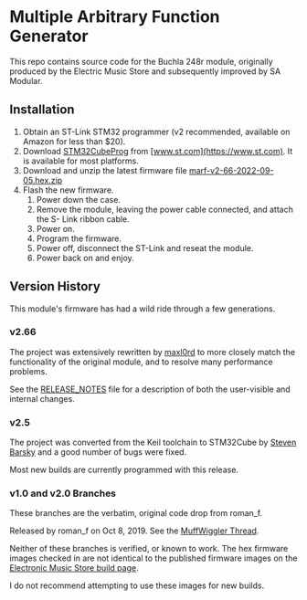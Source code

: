 # Multiple Arbitrary Function Generator

This repo contains source code for the Buchla 248r module, originally produced 
by the Electric Music Store and subsequently improved by SA Modular.


## Installation

1.  Obtain an ST-Link STM32 programmer (v2 recommended, available on Amazon for less than $20).
2.  Download [STM32CubeProg](https://www.st.com/en/development-tools/stm32cubeprog.html) from [www.st.com](https://www.st.com).
    It is available for most platforms.
3.  Download and unzip the latest firmware file [marf-v2-66-2022-09-05.hex.zip](https://github.com/wir35/marf/releases/download/marf-v2.66-2022-09-05/marf-v2-66-2022-09-05.hex.zip)
4.  Flash the new firmware.
    1.  Power down the case.
    2.  Remove the module, leaving the power cable connected, and attach the S- Link ribbon cable.
    3.  Power on.
    4.  Program the firmware.
    5.  Power off, disconnect the ST-Link and reseat the module.
    6.  Power back on and enjoy.


## Version History

This module's firmware has had a wild ride through a few generations.

### v2.66

The project was extensively rewritten by [maxl0rd](https://github.com/maxl0rd)
to more closely match the functionality of the original module,
and to resolve many performance problems.

See the [RELEASE_NOTES](https://github.com/wir35/marf/blob/v2.66/RELEASE_NOTES.txt) 
file for a description of both the user-visible and internal changes.

### v2.5

The project was converted from the Keil toolchain to STM32Cube by 
[Steven Barsky](https://github.com/stevenbarsky) and a good number of bugs were fixed.

Most new builds are currently programmed with this release.

### v1.0 and v2.0 Branches

These branches are the verbatim, original code drop from roman_f.

Released by roman_f on Oct 8, 2019.
See the [MuffWiggler Thread](https://www.muffwiggler.com/forum/viewtopic.php?t=222687).

Neither of these branches is verified, or known to work.
The hex firmware images checked in are not identical to the published firmware images
on the [Electronic Music Store build page](https://electricmusicstore.com/blogs/build/115318789-multiple-arbitrary-function-generator-model-248).

I do not recommend attempting to use these images for new builds.
